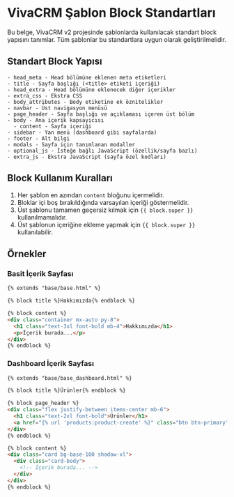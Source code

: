 # VivaCRM Şablon Block Standartları

Bu belge, VivaCRM v2 projesinde şablonlarda kullanılacak standart block yapısını tanımlar. 
Tüm şablonlar bu standartlara uygun olarak geliştirilmelidir.

## Standart Block Yapısı

```
- head_meta - Head bölümüne eklenen meta etiketleri
- title - Sayfa başlığı (<title> etiketi içeriği)
- head_extra - Head bölümüne eklenecek diğer içerikler
- extra_css - Ekstra CSS
- body_attributes - Body etiketine ek öznitelikler
- navbar - Üst navigasyon menüsü
- page_header - Sayfa başlığı ve açıklaması içeren üst bölüm
- body - Ana içerik kapsayıcısı
  - content - Sayfa içeriği
- sidebar - Yan menü (dashboard gibi sayfalarda)
- footer - Alt bilgi
- modals - Sayfa için tanımlanan modaller
- optional_js - İsteğe bağlı JavaScript (özellik/sayfa bazlı)
- extra_js - Ekstra JavaScript (sayfa özel kodları)
```

## Block Kullanım Kuralları

1. Her şablon en azından `content` bloğunu içermelidir.
2. Bloklar içi boş bırakıldığında varsayılan içeriği göstermelidir.
3. Üst şablonu tamamen geçersiz kılmak için `{{ block.super }}` kullanılmamalıdır.
4. Üst şablonun içeriğine ekleme yapmak için `{{ block.super }}` kullanılabilir.

## Örnekler

### Basit İçerik Sayfası
```html
{% extends "base/base.html" %}

{% block title %}Hakkımızda{% endblock %}

{% block content %}
<div class="container mx-auto py-8">
  <h1 class="text-3xl font-bold mb-4">Hakkımızda</h1>
  <p>İçerik burada...</p>
</div>
{% endblock %}
```

### Dashboard İçerik Sayfası
```html
{% extends "base/base_dashboard.html" %}

{% block title %}Ürünler{% endblock %}

{% block page_header %}
<div class="flex justify-between items-center mb-6">
  <h1 class="text-2xl font-bold">Ürünler</h1>
  <a href="{% url 'products:product-create' %}" class="btn btn-primary">Yeni Ürün</a>
</div>
{% endblock %}

{% block content %}
<div class="card bg-base-100 shadow-xl">
  <div class="card-body">
    <!-- İçerik burada... -->
  </div>
</div>
{% endblock %}
```